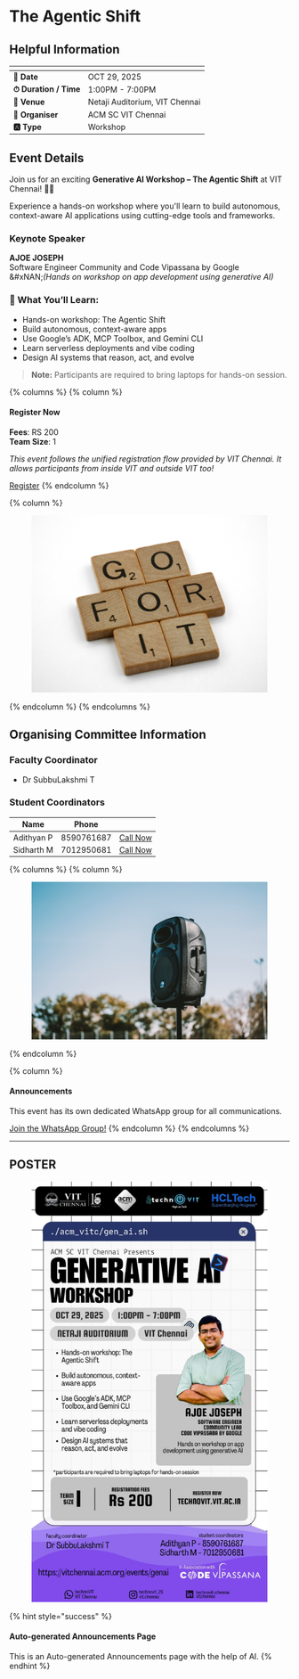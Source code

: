 # The Agentic Shift

## Helpful Information

<table data-view="cards"><thead><tr><th></th><th></th></tr></thead><tbody><tr><td><strong>📅 Date</strong></td><td>OCT 29, 2025</td></tr><tr><td><strong>⏱ Duration / Time</strong></td><td>1:00PM - 7:00PM</td></tr><tr><td><strong>📍 Venue</strong></td><td>Netaji Auditorium, VIT Chennai</td></tr><tr><td><strong>👤 Organiser</strong></td><td>ACM SC VIT Chennai</td></tr><tr><td><strong>🅰️ Type</strong></td><td>Workshop</td></tr></tbody></table>

## Event Details

Join us for an exciting **Generative AI Workshop – The Agentic Shift** at VIT Chennai! 🤖✨

Experience a hands-on workshop where you'll learn to build autonomous, context-aware AI applications using cutting-edge tools and frameworks.

### Keynote Speaker

**AJOE JOSEPH**\
Software Engineer Community and Code Vipassana by Google\
&#xNAN;_(Hands on workshop on app development using generative AI)_

### 🚀 What You’ll Learn:

* Hands-on workshop: The Agentic Shift
* Build autonomous, context-aware apps
* Use Google’s ADK, MCP Toolbox, and Gemini CLI
* Learn serverless deployments and vibe coding
* Design AI systems that reason, act, and evolve

> **Note:** Participants are required to bring laptops for hands-on session.

{% columns %}
{% column %}
#### Register Now

**Fees**: RS 200\
**Team Size**: 1

_This event follows the unified registration flow provided by VIT Chennai. It allows participants from inside VIT and outside VIT too!_

<a href="https://vitchennai.acm.org/events/genAI/" class="button primary" data-icon="rocket-launch">Register</a>
{% endcolumn %}

{% column %}
<figure><img src="../../.gitbook/assets/photo 1607000975574 0b425df6975a" alt=""><figcaption></figcaption></figure>
{% endcolumn %}
{% endcolumns %}

## Organising Committee Information

### Faculty Coordinator

* Dr SubbuLakshmi T

### Student Coordinators

<table data-card-size="large" data-view="cards"><thead><tr><th>Name</th><th data-type="number">Phone</th><th></th></tr></thead><tbody><tr><td>Adithyan P</td><td>8590761687</td><td><a href="tel:8590761687" class="button secondary">Call Now</a></td></tr><tr><td>Sidharth M</td><td>7012950681</td><td><a href="tel:7012950681" class="button secondary">Call Now</a></td></tr></tbody></table>

{% columns %}
{% column %}
<figure><img src="../../.gitbook/assets/photo 1650897877751 4446f52a0cb3" alt=""><figcaption></figcaption></figure>
{% endcolumn %}

{% column %}
#### Announcements

This event has its own dedicated WhatsApp group for all communications.

<a href="https://chat.whatsapp.com/EzF8wXy5TQ0Cg4QcGhDtNt?mode=wwc" class="button primary" data-icon="bullhorn">Join the WhatsApp Group!</a>
{% endcolumn %}
{% endcolumns %}

***

## POSTER

<figure><img src="../../.gitbook/assets/image.png" alt=""><figcaption></figcaption></figure>

{% hint style="success" %}
#### Auto-generated Announcements Page

This is an Auto-generated Announcements page with the help of AI.
{% endhint %}
